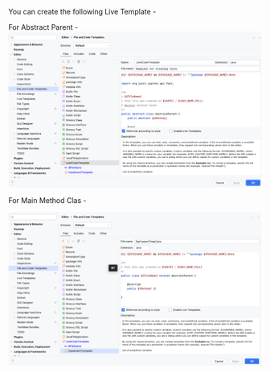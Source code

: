 You can create the following Live Template - 

For Abstract Parent -
![img.png](img.png)

For Main Method Clas - 

![img_1.png](img_1.png)